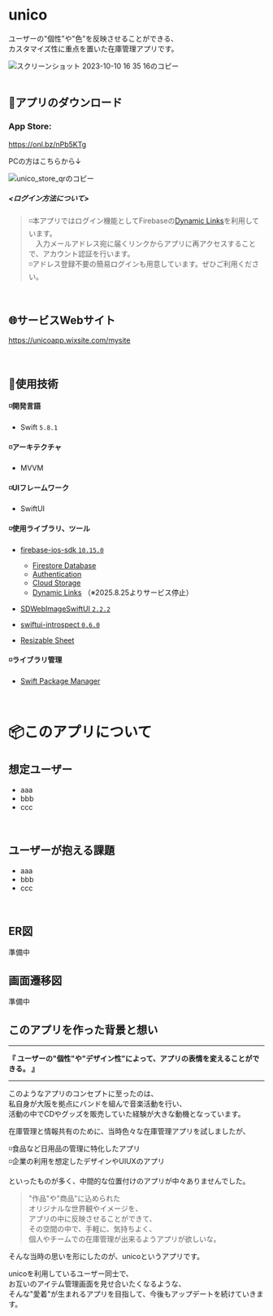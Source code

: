 # unico
ユーザーの"個性"や"色"を反映させることができる、  
カスタマイズ性に重点を置いた在庫管理アプリです。

![スクリーンショット 2023-10-10 16 35 16のコピー](https://github.com/kensuke242424/unico/assets/100055504/daedf12f-7bfe-4469-829f-0270f917a72e)
<br>
<br>
## 🍎アプリのダウンロード

### App Store:
https://onl.bz/nPb5KTg

PCの方はこちらから↓

![unico_store_qrのコピー](https://github.com/kensuke242424/unico/assets/100055504/f7f2b942-1368-44ea-9866-cd2cdce31afa)

##### <ログイン方法について>

> ◽️本アプリではログイン機能としてFirebaseの[Dynamic Links](https://firebase.google.com/docs/dynamic-links?hl=ja)を利用しています。  
> 　入力メールアドレス宛に届くリンクからアプリに再アクセスすることで、アカウント認証を行います。  
> ◽️アドレス登録不要の簡易ログインも用意しています。ぜひご利用ください。
<br>

## 🌐サービスWebサイト
https://unicoapp.wixsite.com/mysite

<br>

## 🔧使用技術

#### ◽️開発言語
- Swift `5.8.1`

#### ◽️アーキテクチャ
- MVVM

#### ◽️UIフレームワーク
- SwiftUI

#### ◽️使用ライブラリ、ツール
- [firebase-ios-sdk `10.15.0`](https://github.com/firebase/firebase-ios-sdk)
  - [Firestore Database]()
  - [Authentication](https://firebase.google.com/docs/auth?hl=ja)
  - [Cloud Storage](https://firebase.google.com/docs/storage?hl=ja)
  - [Dynamic Links](https://firebase.google.com/docs/dynamic-links?hl=ja) （※2025.8.25よりサービス停止）
    
- [SDWebImageSwiftUI `2.2.2`](https://github.com/SDWebImage/SDWebImageSwiftUI)
- [swiftui-introspect `0.6.0`](https://github.com/siteline/swiftui-introspect/tree/main)
- [Resizable Sheet](https://github.com/mtj0928/ResizableSheet)

#### ◽️ライブラリ管理
- [Swift Package Manager](https://github.com/apple/swift-package-manager)

<br>

# 📦このアプリについて

## 想定ユーザー
- aaa
- bbb
- ccc
<br>

## ユーザーが抱える課題
- aaa
- bbb
- ccc
<br>

## ER図

準備中

## 画面遷移図

準備中

## このアプリを作った背景と想い

***
**『 ユーザーの"個性"や"デザイン性"によって、アプリの表情を変えることができる。 』**
***

このようなアプリのコンセプトに至ったのは、  
私自身が大阪を拠点にバンドを組んで音楽活動を行い、  
活動の中でCDやグッズを販売していた経験が大きな動機となっています。

在庫管理と情報共有のために、当時色々な在庫管理アプリを試しましたが、

◽️食品など日用品の管理に特化したアプリ  
◽️企業の利用を想定したデザインやUIUXのアプリ  

といったものが多く、中間的な位置付けのアプリが中々ありませんでした。

> "作品"や"商品"に込められた  
> オリジナルな世界観やイメージを、  
> アプリの中に反映させることができて、  
> その空間の中で、手軽に、気持ちよく、  
> 個人やチームでの在庫管理が出来るようアプリが欲しいな。

そんな当時の思いを形にしたのが、unicoというアプリです。

unicoを利用しているユーザー同士で、  
お互いのアイテム管理画面を見せ合いたくなるような、  
そんな"愛着"が生まれるアプリを目指して、今後もアップデートを続けていきます。


